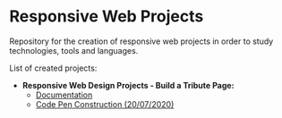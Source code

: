 <h1>Responsive Web Projects</h1>

<p>Repository for the creation of responsive web projects in order to study technologies, tools and languages.</p>
<p>List of created projects:</p>
<ul>
  <li><b>Responsive Web Design Projects - Build a Tribute Page:</b>
       <ul>
        <li><a href="https://www.freecodecamp.org/learn/responsive-web-design/responsive-web-design-projects/build-a-tribute-page">Documentation</a></li>
        <li><a href="https://codepen.io/robsoncsoares/pen/WNrLvwb">Code Pen Construction (20/07/2020)</a></li>
      </ul>
  </li>
</ul>

